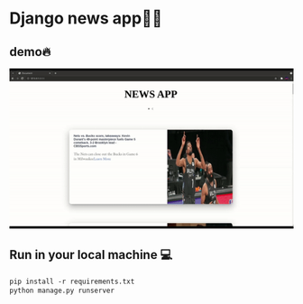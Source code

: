 # Django news app✌🏻
## demo🔥
![dark mode](./djangonews.gif)

## Run in your local machine 💻
```
pip install -r requirements.txt
python manage.py runserver
```
